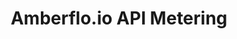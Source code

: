 ---
title: 'Amberflo.io API Metering'
name: 'Amberflo.io API Metering'

content_type: plugin

publisher: amberflo
description: 'API usage metering and usage-based billing.'


products:
    - gateway

works_on:
    - on-prem

min_version:
    gateway: '3.4'

# on_prem:
#   - hybrid
#   - db-less
#   - traditional
# konnect_deployments:
#   - hybrid
#   - cloud-gateways
#   - serverless

third_party: true

support_url: https://github.com/amberflo/kong-plugin-amberflo/issues

source_code_url: https://github.com/amberflo/kong-plugin-amberflo

license_url: https://github.com/amberflo/kong-plugin-amberflo/blob/main/LICENSE

privacy_policy_url: https://www.amberflo.io/privacy-policy

terms_of_service_url: https://www.amberflo.io/terms-of-use

icon: amberflo.png

search_aliases:
  - amberflo.io inc.
  - kong-plugin-amberflow
---